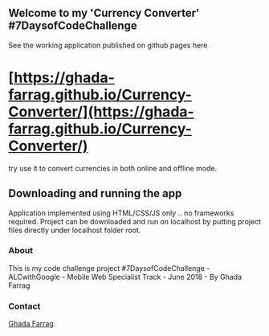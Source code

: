 ## Welcome to my 'Currency Converter' #7DaysofCodeChallenge

See the working application published on github pages here   
# [https://ghada-farrag.github.io/Currency-Converter/](https://ghada-farrag.github.io/Currency-Converter/) 
try use it to convert currencies in both online and offline mode.

## Downloading and running the app
Application implemented using HTML/CSS/JS only .. no frameworks required.
Project can be downloaded and run on localhost by putting project files directly under localhost folder root.

### About 

This is my code challenge project #7DaysofCodeChallenge - ALCwithGoogle - Mobile Web Specialist Track - June 2018 - By Ghada Farrag

### Contact

[Ghada Farrag](mailto:ghain4ghada@gmail.com).
